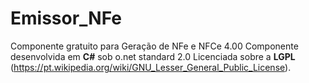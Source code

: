 # Emissor_NFe
Componente gratuito para Geração de NFe e NFCe 4.00
Componente desenvolvida em **C#** sob o.net standard 2.0
Licenciada sobre a **LGPL** (https://pt.wikipedia.org/wiki/GNU_Lesser_General_Public_License).

